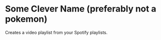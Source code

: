 # Some Clever Name (preferably not a pokemon)

Creates a video playlist from your Spotify playlists.

